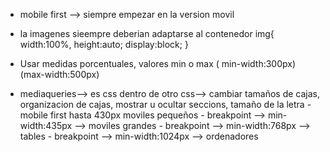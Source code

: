 - mobile first --> siempre empezar en la version movil <meta name="viewport" content="width=device-width, initial-scale=1.0" />
- la imagenes sieempre deberian adaptarse al contenedor
  img{
  width:100%,
  height:auto;
  display:block;
  }

- Usar medidas porcentuales, valores min o max ( min-width:300px) (max-width:500px)
- mediaqueries--> es css dentro de otro css--> cambiar tamaños de cajas, organizacion de cajas, mostrar u ocultar seccions, tamaño de la letra - mobile first hasta 430px moviles pequeños - breakpoint --> min-width:435px --> moviles grandes - breakpoint --> min-width:768px --> tables - breakpoint --> min-width:1024px --> ordenadores
